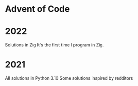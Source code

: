 # Advent of Code

# 2022
Solutions in Zig
It's the first time I program in Zig.

# 2021
All solutions in Python 3.10
Some solutions inspired by redditors
